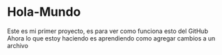 # Hola-Mundo
Este es mi primer proyecto, es para ver como funciona esto del GitHub
Ahora lo que estoy haciendo es aprendiendo como agregar cambios a un archivo
